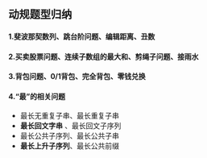 ## 动规题型归纳

#### 1.斐波那契数列、跳台阶问题、编辑距离、丑数
#### 2.买卖股票问题、连续子数组的最大和、剪绳子问题、接雨水
#### 3.背包问题、0/1背包、完全背包、零钱兑换
#### 4.“最”的相关问题
- 最长无重复子串、最长重复子串
- **最长回文字串** 、最长回文子序列
- 最长公共子序列、最长公共子串
- **最长上升子序列**、最长公共前缀

